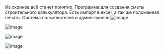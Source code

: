 Из скринов всё станет понятно. Программа для создания сметы строительного калькулятора. Есть импорт в excel, а так же поломанная печать. Система пользователей и админ-панель
![image](https://github.com/YamiKawa11/construction_calculator/assets/139690866/a6d4ba8d-d2f7-4364-b784-1b70b5183580)

![image](https://github.com/YamiKawa11/construction_calculator/assets/139690866/3c79f5f7-2e31-432c-930b-5f77b0122f13)

![image](https://github.com/YamiKawa11/construction_calculator/assets/139690866/2d1260c1-e55a-49d3-8ceb-5baae74223dd)

![image](https://github.com/YamiKawa11/construction_calculator/assets/139690866/a4562cf5-611f-41cf-a414-d73939f9a4fc)
